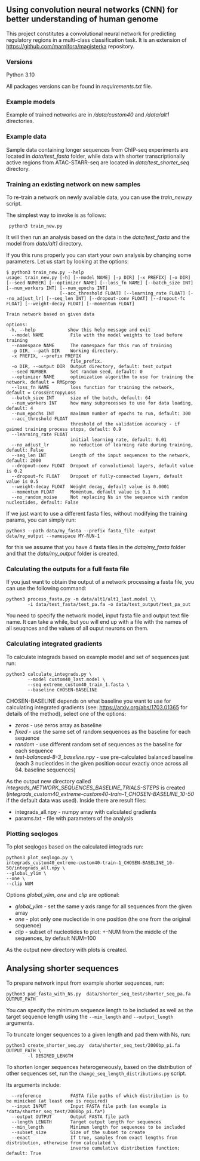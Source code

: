 ## Using convolution neural networks (CNN) for better understanding of human genome

This project constitutes a convolutional neural network for predicting regulatory regions in a multi-class classification task.
It is an extension of https://github.com/marnifora/magisterka repository.

### Versions
Python 3.10

All packages versions can be found in *requirements.txt* file.


### Example models

Example of trained networks are in */data/custom40* and */data/alt1* directories.


### Example data

Sample data containing longer sequences from ChIP-seq experiments are located in *data/test_fasta* folder, while data with shorter transcriptionally active regions from ATAC-STARR-seq are located in *data/test_shorter_seq* directory.


### Training an existing network on new samples

To re-train a network on newly available data, you can use the *train_new.py* script.

The simplest way to invoke is as follows:

```
 python3 train_new.py 
```

It will then run an analysis based on the data in the *data/test_fasta* and the model from *data/alt1* directory.

If you this runs properly you can start your own analysis by changing some parameters. Let us start by looking at the options:

```
$ python3 train_new.py --help
usage: train_new.py [-h] [--model NAME] [-p DIR] [-x PREFIX] [-o DIR] [--seed NUMBER] [--optimizer NAME] [--loss_fn NAME] [--batch_size INT] [--num_workers INT] [--num_epochs INT]
                    [--acc_threshold FLOAT] [--learning_rate FLOAT] [--no_adjust_lr] [--seq_len INT] [--dropout-conv FLOAT] [--dropout-fc FLOAT] [--weight-decay FLOAT] [--momentum FLOAT]

Train network based on given data

options:
 -h, --help            show this help message and exit
  --model NAME          File with the model weights to load before training
  --namespace NAME      The namespace for this run of training
  -p DIR, --path DIR    Working directory.
  -x PREFIX, --prefix PREFIX
                        file_prefix.
  -o DIR, --output DIR  Output directory, default: test_output
  --seed NUMBER         Set random seed, default: 0
  --optimizer NAME      optimization algorithm to use for training the network, default = RMSprop
  --loss_fn NAME        loss function for training the network, default = CrossEntropyLoss
  --batch_size INT      size of the batch, default: 64
  --num_workers INT     how many subprocesses to use for data loading, default: 4
  --num_epochs INT      maximum number of epochs to run, default: 300
  --acc_threshold FLOAT
                        threshold of the validation accuracy - if gained training process stops, default: 0.9
  --learning_rate FLOAT
                        initial learning rate, default: 0.01
  --no_adjust_lr        no reduction of learning rate during training, default: False
  --seq_len INT         Length of the input sequences to the network, default: 2000
  --dropout-conv FLOAT  Dropout of convolutional layers, default value is 0.2
  --dropout-fc FLOAT    Dropout of fully-connected layers, default value is 0.5
  --weight-decay FLOAT  Weight decay, default value is 0.0001
  --momentum FLOAT      Momentum, default value is 0.1
  --no_random_noise     Not replacing Ns in the sequence with random nucleotides, default: False
```

If we just want to use a different fasta files, without modifying the training params, you can simply run:

```
python3 --path data/my_fasta --prefix fasta_file -output data/my_output --namespace MY-RUN-1
```

for this we assume that you have 4 fasta files in the *data/my_fasta* folder and that the *data/my_output* folder is created. 



### Calculating the outputs for a full fasta file

If you just want to obtain the output of a network processing a fasta file, you can use the following command:

```
python3 process_fasta.py -m data/alt1/alt1_last.model \\
        -i data/test_fasta/test_pa.fa -o data/test_output/test_pa_out
```

You need to specify the network model, input fasta file and output text file name. It can take a while, but you will end up with a file with the names of all seuqnces and the values of all ouput neurons on them.



### Calculating integrated gradients

To calculate integrads based on example model and set of sequences just run:

```
python3 calculate_integrads.py \
        --model custom40_last.model \
        --seq extreme_custom40_train_1.fasta \
        --baseline CHOSEN-BASELINE
```
CHOSEN-BASELINE depends on what baseline you want to use for calculating 
integrated gradients (see: https://arxiv.org/abs/1703.01365 for details 
of the method), select one of the options:
- *zeros* - use zeros array as baseline
- *fixed* - use the same set of random sequences as the baseline for each 
sequence
- *random* - use different random set of sequences as the baseline for each 
sequence
- *test-balanced-8-3_baseline.npy* - use pre-calculated balanced baseline 
(each 3 nucleotides in the given position occur exactly once across all 64. baseline sequences)

As the output new directory called *integrads_NETWORK_SEQUENCES_BASELINE_TRIALS-STEPS* is created
(*integrads_custom40_extreme-custom40-train-1_CHOSEN-BASELINE_10-50* if the default data was used). 
Inside there are result files:
- integrads_all.npy - numpy array with calculated gradients
- params.txt - file with parameters of the analysis

### Plotting seqlogos

To plot seqlogos based on the calculated integrads run:
```
python3 plot_seqlogo.py \
integrads_custom40_extreme-custom40-train-1_CHOSEN-BASELINE_10-50/integrads_all.npy \
--global_ylim \
--one \
--clip NUM
```
Options *global_ylim*, *one* and *clip* are optional:
- *global_ylim* - 
set the same y axis range for all sequences from the given array
- *one* - plot only one nucleotide in one position 
(the one from the original sequence)
- *clip* - subset of nucleotides to plot: +-NUM from the middle 
of the sequences, by default NUM=100

As the output new directory with plots is created.


## Analysing shorter sequences

To prepare network input from example shorter sequences, run:

```
python3 pad_fasta_with_Ns.py  data/shorter_seq_test/shorter_seq_pa.fa  OUTPUT_PATH
```
You can specify the minimum sequence length to be included as well as the target sequence length using the `--min_length` and `--output_length` arguments.


To truncate longer sequences to a given length and pad them with Ns, run:
```
python3 create_shorter_seq.py  data/shorter_seq_test/2000bp_pi.fa  OUTPUT_PATH \
        -l DESIRED_LENGTH
```

To shorten longer sequences heterogeneously, based on the distribution of other sequences set, run the `change_seq_length_distributions.py` script.

Its arguments include:
```
  --reference           FASTA file paths of which distribution is to be mimicked (at least one is required)
  --input INPUT         Input FASTA file path (an example is *data/shorter_seq_test/2000bp_pi.fa*)
  --output OUTPUT       Output FASTA file path
  --length LENGTH       Target output length for sequences
  --min_length          Minimum length for sequences to be included
  --subset_size         Size of the subset to create
  --exact               If true, samples from exact lengths from distribution, otherwise from calculated \
                        inverse cumulative distribution function; default: True
```


